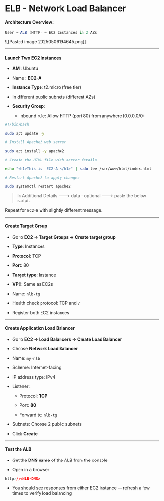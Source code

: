 
# ELB - Network Load Balancer

#### Architecture Overview:

```cs
User → ALB (HTTP) → EC2 Instances in 2 AZs
```

![[Pasted image 20250506194645.png]]

---

#### **Launch Two EC2 Instances**

- **AMI**: Ubuntu 
	
- Name : **EC2-A** 
    
- **Instance Type**: t2.micro (free tier)
	
- In different public subnets (different AZs)
	
- **Security Group**:
    - Inbound rule: Allow HTTP (port 80) from anywhere (0.0.0.0/0)

```bash
#!/bin/bash

sudo apt update -y   

# Install Apache2 web server

sudo apt install -y apache2

# Create the HTML file with server details

echo "<h1>This is  EC2-A </h1>" | sudo tee /var/www/html/index.html

# Restart Apache2 to apply changes

sudo systemctl restart apache2
```
>In Additional Details ---> data - optional ---> paste the below script.

Repeat for `EC2-B` with slightly different message.

---

#### **Create Target Group**

- Go to **EC2 → Target Groups → Create target group**
    
- **Type**: Instances
    
- **Protocol**: TCP
    
- **Port**: 80
    
- **Target type**: Instance
    
- **VPC**: Same as EC2s
    
- Name: `nlb-tg`
    
- Health check protocol: TCP and `/`
    
- Register both EC2 instances

---

#### **Create Application Load Balancer**

- Go to **EC2 → Load Balancers → Create Load Balancer**
    
- Choose **Network Load Balancer**
    
- Name: `my-nlb`
    
- Scheme: Internet-facing
    
- IP address type: IPv4
    
- Listener:
    
    - Protocol: **TCP**
        
    - Port: **80**
        
    - Forward to: `nlb-tg`
    
- Subnets: Choose 2 public subnets
    
- Click **Create**

---

#### Test the ALB

- Get the **DNS name** of the ALB from the console
    
- Open in a browser

```css
http://<NLB-DNS>
```

- You should see responses from either EC2 instance — refresh a few times to verify load balancing